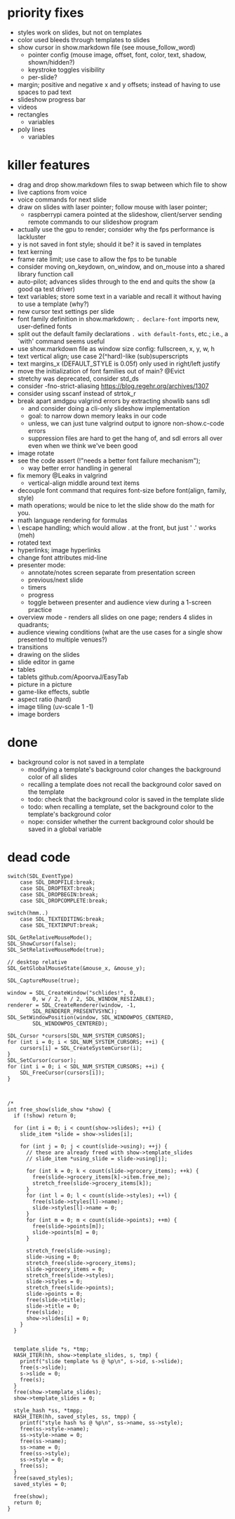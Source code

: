 # priority fixes

- styles work on slides, but not on templates
- color used bleeds through templates to slides
- show cursor in show.markdown file (see mouse_follow_word)
    - pointer config (mouse image, offset, font, color, text, shadow, shown/hidden?)
    - keystroke toggles visibility
    - per-slide?
- margin; positive and negative x and y offsets; instead of having to use spaces to pad text
- slideshow progress bar
- videos
- rectangles
    - variables
- poly lines
    - variables

# killer features

- drag and drop show.markdown files to swap between which file to show
- live captions from voice
- voice commands for next slide
- draw on slides with laser pointer; follow mouse with laser pointer;
    - raspberrypi camera pointed at the slideshow, client/server sending remote commands to our slideshow program
- actually use the gpu to render; consider why the fps performance is lackluster
- y is not saved in font style; should it be? it is saved in templates
- text kerning
- frame rate limit; use case to allow the fps to be tunable
- consider moving on_keydown, on_window, and on_mouse into a shared library function call
- auto-pilot; advances slides through to the end and quits the show (a good qa test driver)
- text variables; store some text in a variable and recall it without having to use a template (why?)
- new cursor text settings per slide
- font family definition in show.markdown; `. declare-font` imports new, user-defined fonts
- split out the default family declarations `. with default-fonts`, etc.; i.e., a `with' command seems useful
- use show.markdown file as window size config: fullscreen, x, y, w, h
- text vertical align; use case 2(^hard)-like (sub)superscripts
- text margins_x (DEFAULT_STYLE is 0.05f) only used in right/left justify
- move the initialization of font families out of main? @Evict
- stretchy was deprecated, consider std_ds
- consider -fno-strict-aliasing https://blog.regehr.org/archives/1307
- consider using sscanf instead of strtok_r
- break apart amdgpu valgrind errors by extracting showlib sans sdl
    - and consider doing a cli-only slideshow implementation
    - goal: to narrow down memory leaks in our code
    - unless, we can just tune valgrind output to ignore non-show.c-code errors
    - suppression files are hard to get the hang of,
      and sdl errors all over even when we think we've been good
- image rotate
- see the code assert (!"needs a better font failure mechanism");
    - way better error handling in general
- fix memory @Leaks in valgrind
    - vertical-align middle around text items
- decouple font command that requires font-size before font(align, family, style)
- math operations; would be nice to let the slide show do the math for you.
- math language rendering for formulas
- \ escape handling; which would allow . at the front, but just ' .' works (meh)
- rotated text
- hyperlinks; image hyperlinks
- change font attributes mid-line
- presenter mode:
    - annotate/notes screen separate from presentation screen
    - previous/next slide
    - timers
    - progress
    - toggle between presenter and audience view during a 1-screen practice
- overview mode - renders all slides on one page; renders 4 slides in quadrants;
- audience viewing conditions (what are the use cases for a single show presented to multiple venues?)
- transitions
- drawing on the slides
- slide editor in game
- tables
- tablets github.com/ApoorvaJ/EasyTab
- picture in a picture
- game-like effects, subtle
- aspect ratio (hard)
- image tiling (uv-scale 1 -1)
- image borders

# done
- background color is not saved in a template
    - modifying a template's background color changes the background color of all slides
    - recalling a template does not recall the background color saved on the template
    - todo: check that the background color is saved in the template slide
    - todo: when recalling a template, set the background color to the template's background color
    - nope: consider whether the current background color should be saved in a global variable

# dead code

    switch(SDL_EventType)
        case SDL_DROPFILE:break;
        case SDL_DROPTEXT:break;
        case SDL_DROPBEGIN:break;
        case SDL_DROPCOMPLETE:break;

    switch(hmm..)
        case SDL_TEXTEDITING:break;
        case SDL_TEXTINPUT:break;

    SDL_GetRelativeMouseMode();
    SDL_ShowCursor(false);
    SDL_SetRelativeMouseMode(true);

    // desktop relative
    SDL_GetGlobalMouseState(&mouse_x, &mouse_y); 

    SDL_CaptureMouse(true);
    
    window = SDL_CreateWindow("schlides!", 0,
            0, w / 2, h / 2, SDL_WINDOW_RESIZABLE);
    renderer = SDL_CreateRenderer(window, -1,
            SDL_RENDERER_PRESENTVSYNC);
    SDL_SetWindowPosition(window, SDL_WINDOWPOS_CENTERED,
            SDL_WINDOWPOS_CENTERED);

    SDL_Cursor *cursors[SDL_NUM_SYSTEM_CURSORS];
    for (int i = 0; i < SDL_NUM_SYSTEM_CURSORS; ++i) {
        cursors[i] = SDL_CreateSystemCursor(i);
    }
    SDL_SetCursor(cursor);
    for (int i = 0; i < SDL_NUM_SYSTEM_CURSORS; ++i) {
        SDL_FreeCursor(cursors[i]);
    }
    
    

    /*
    int free_show(slide_show *show) {
      if (!show) return 0;
    
      for (int i = 0; i < count(show->slides); ++i) {
        slide_item *slide = show->slides[i];
    
        for (int j = 0; j < count(slide->using); ++j) {
          // these are already freed with show->template_slides
          // slide_item *using_slide = slide->using[j];
          
          for (int k = 0; k < count(slide->grocery_items); ++k) {
            free(slide->grocery_items[k]->item.free_me);
            stretch_free(slide->grocery_items[k]);
          }
          for (int l = 0; l < count(slide->styles); ++l) {
            free(slide->styles[l]->name);
            slide->styles[l]->name = 0;
          }
          for (int m = 0; m < count(slide->points); ++m) {
            free(slide->points[m]);
            slide->points[m] = 0;
          }
    
          stretch_free(slide->using);
          slide->using = 0;
          stretch_free(slide->grocery_items);
          slide->grocery_items = 0;
          stretch_free(slide->styles);
          slide->styles = 0;
          stretch_free(slide->points);
          slide->points = 0;
          free(slide->title);
          slide->title = 0;
          free(slide);
          show->slides[i] = 0;
        }
      }
        
    
      template_slide *s, *tmp;
      HASH_ITER(hh, show->template_slides, s, tmp) {
        printf("slide template %s @ %p\n", s->id, s->slide);
        free(s->slide);
        s->slide = 0;
        free(s);
      }
      free(show->template_slides);
      show->template_slides = 0;
    
      style_hash *ss, *tmpp;
      HASH_ITER(hh, saved_styles, ss, tmpp) {
        printf("style hash %s @ %p\n", ss->name, ss->style);
        free(ss->style->name);
        ss->style->name = 0;
        free(ss->name);
        ss->name = 0;
        free(ss->style);
        ss->style = 0;
        free(ss);
      }
      free(saved_styles);
      saved_styles = 0;
    
      free(show);
      return 0;
    }
